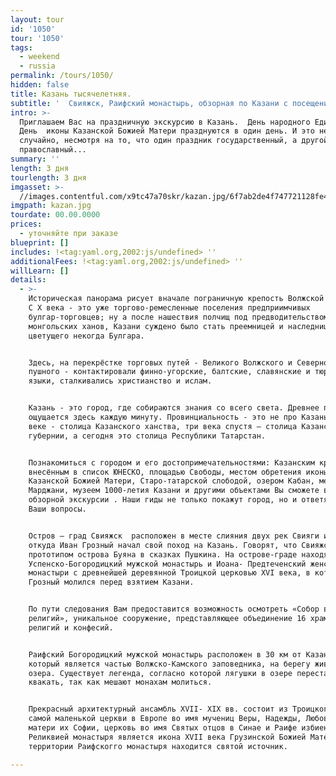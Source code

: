 ```yaml
---
layout: tour
id: '1050'
tour: '1050'
tags:
  - weekend
  - russia
permalink: /tours/1050/
hidden: false
title: Казань тысячелетняя.
subtitle: '  Свияжск, Раифский монастырь, обзорная по Казани с посещением Казанского кремля и музея 1000-летия Казани.'
intro: >-
  Приглашаем Вас на праздничную экскурсию в Казань.  День народного Единства и
  День  иконы Казанской Божией Матери празднуются в один день. И это не
  случайно, несмотря на то, что один праздник государственный, а другой
  православный...
summary: ''
length: 3 дня
tourlength: 3 дня
imgasset: >-
  //images.contentful.com/x9tc47a70skr/kazan.jpg/6f7ab2de4f747721128fe46aab3f21c7/kazan.jpg
imgpath: kazan.jpg
tourdate: 00.00.0000
prices:
  - уточняйте при заказе
blueprint: []
includes: !<tag:yaml.org,2002:js/undefined> ''
additionalFees: !<tag:yaml.org,2002:js/undefined> ''
willLearn: []
details:
  - >-
    Историческая панорама рисует вначале пограничную крепость Волжской Булгарии.
    С Х века - это уже торгово-ремесленные поселения предприимчивых
    булгар-торговцев; ну а после нашествия полчищ под предводительством
    монгольских ханов, Казани суждено было стать преемницей и наследницей славы
    цветущего некогда Булгара.


    Здесь, на перекрёстке торговых путей - Великого Волжского и Северного
    пушного - контактировали финно-угорские, балтские, славянские и тюркские
    языки, сталкивались христианство и ислам.


    Казань - это город, где собираются знания со всего света. Древнее прошлое
    ощущается здесь каждую минуту. Провинциальность - это не про Казань. В ХV
    веке - столица Казанского ханства, три века спустя – столица Казанской
    губернии, а сегодня это столица Республики Татарстан.


    Познакомиться с городом и его достопримечательностями: Казанским кремлём,
    внесённым в список ЮНЕСКО, площадью Свободы, местом обретения иконы
    Казанской Божией Матери, Старо-татарской слободой, озером Кабан, мечетью
    Марджани, музеем 1000-летия Казани и другими объектами Вы сможете в ходе
    обзорной экскурсии . Наши гиды не только покажут город, но и ответят на все
    Ваши вопросы.


    Остров – град Свияжск  расположен в месте слияния двух рек Свияги и Волги,
    откуда Иван Грозный начал свой поход на Казань. Говорят, что Свияжск был
    прототипом острова Буяна в сказках Пушкина. На острове-граде находятся
    Успенско-Богородицкий мужской монастырь и Иоана- Предтеченский женский
    монастыри с древнейшей деревянной Троицкой церковью XVI века, в которй Иван
    Грозный молился перед взятием Казани.


    По пути следования Вам предоставится возможность осмотреть «Собор всех
    религий», уникальное сооружение, представляющее объединение 16 храмов разных
    религий и конфесий.


    Раифский Богородицкий мужской монастырь расположен в 30 км от Казани в лесу,
    который является частью Волжско-Камского заповедника, на берегу живописного
    озера. Существует легенда, согласно которой лягушки в озере перестают
    квакать, так как мешают монахам молиться.


    Прекрасный архитектурный ансамбль XVII- XIX вв. состоит из Троицкого собора
    самой маленькой церкви в Европе во имя мучениц Веры, Надежды, Любови и
    матери их Софии, церковь во имя Святых отцов в Синае и Раифе избиенных.
    Реликвией монастыря является икона XVII века Грузинской Божией Матери. На
    территории Раифскогго монастыря находится святой источник.

---
```

